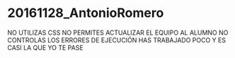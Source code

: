 # 20161128_AntonioRomero
NO UTILIZAS CSS
NO PERMITES ACTUALIZAR EL EQUIPO AL ALUMNO
NO CONTROLAS LOS ERRORES DE EJECUCIÓN
HAS TRABAJADO POCO Y ES CASI LA QUE YO TE PASE
